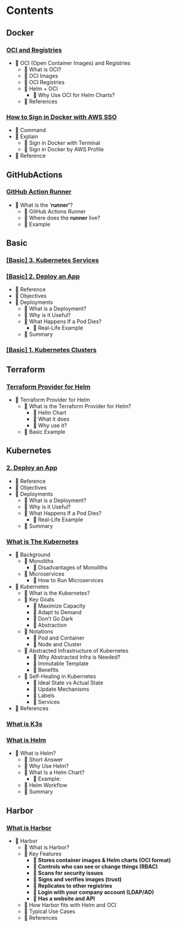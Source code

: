 # Contents
## Docker
### [OCI and Registries]([Docker]%20OCI%20and%20Registries.md)
- 💚 OCI (Open Container Images) and Registries
   - 💛 What is OCI?
   - 💛 OCI Images
   - 💛 OCI Registries
   - 💛 Helm + OCI
      - 🤍 Why Use OCI for Helm Charts?
   - 💛 References


### [How to Sign in Docker with AWS SSO]([Docker]%20How%20to%20Sign%20in%20Docker%20with%20AWS%20SSO.md)
- 💚 Command
- 💚 Explain
   - 💛 Sign in Docker with Terminal
   - 💛 Sign in Docker by AWS Profile
- 💚 Reference
## GitHubActions
### [GitHub Action Runner]([GitHubActions]%20GitHub%20Action%20Runner.md)
- 💚 What is the ‘**runner’**?
   - 💛 GitHub Actions Runner
   - 💛 Where does the **runner** live?
   - 💛 Example
## Basic
### [[Basic] 3. Kubernetes Services]([Basic]%20[Basic]%203.%20Kubernetes%20Services.md)

### [[Basic] 2. Deploy an App]([Basic]%20[Basic]%202.%20Deploy%20an%20App.md)
- 💚 Reference
- 💚 Objectives
- 💚 Deployments
   - 💛 What is a Deployment?
   - 💛 Why is it Useful?
   - 💛 What Happens If a Pod Dies?
      - 🤍 Real-Life Example
   - 💛 Summary


### [[Basic] 1. Kubernetes Clusters]([Basic]%20[Basic]%201.%20Kubernetes%20Clusters.md)
## Terraform
### [Terraform Provider for Helm]([Terraform]%20Terraform%20Provider%20for%20Helm.md)
- 💚 Terraform Provider for Helm
   - 💛 What is the Terraform Provider for Helm?
      - 🤍 Helm Chart
      - 🤍 What it does
      - 🤍 Why use it?
   - 💛 Basic Example
## Kubernetes
### [2. Deploy an App]([Kubernetes]%202.%20Deploy%20an%20App.md)
- 💚 Reference
- 💚 Objectives
- 💚 Deployments
   - 💛 What is a Deployment?
   - 💛 Why is it Useful?
   - 💛 What Happens If a Pod Dies?
      - 🤍 Real-Life Example
   - 💛 Summary


### [What is The Kubernetes]([Kubernetes]%20What%20is%20The%20Kubernetes.md)
- 💚 Background
   - 💛 Monoliths
      - 🤍 Disadvantages of Monoliths
   - 💛 Microservices
      - 🤍 How to Run Microservices
- 💚 Kubernetes
   - 💛 What is the Kubernetes?
   - 💛 Key Goals
      - 🤍 Maximize Capacity
      - 🤍 Adapt to Demand
      - 🤍 Don’t Go Dark
      - 🤍 Abstraction
   - 💛 Notations
      - 🤍 Pod and Container
      - 🤍 Node and Cluster
   - 💛 Abstracted Infrastructure of Kubernetes
      - 🤍 Why Abstracted Infra is Needed?
      - 🤍 Immutable Template
      - 🤍 Benefits
   - 💛 Self-Healing in Kubernetes
      - 🤍 Ideal State vs Actual State
      - 🤍 Update Mechanisms
      - 🤍 Labels
      - 🤍 Services
- 💚 References


### [What is K3s]([Kubernetes]%20What%20is%20K3s.md)


### [What is Helm]([Kubernetes]%20What%20is%20Helm.md)
- 💚 What is Helm?
   - 💛 Short Answer
   - 💛 Why Use Helm?
   - 💛 What Is a Helm Chart?
      - 🤍 Example:
   - 💛 Helm Workflow
   - 🤍 Summary
## Harbor
### [What is Harbor]([Harbor]%20What%20is%20Harbor.md)
- 💚 Harbor
   - 💛 What is Harbor?
   - 💛 Key Features
      - 🤍 **Stores container images & Helm charts (OCI format)**
      - 🤍 **Controls who can see or change things (RBAC)**
      - 🤍 **Scans for security issues**
      - 🤍 **Signs and verifies images (trust)**
      - 🤍 **Replicates to other registries**
      - 🤍 **Login with your company account (LDAP/AD)**
      - 🤍 **Has a website and API**
   - 💛 How Harbor fits with Helm and OCI
   - 💛 Typical Use Cases
   - 💛 References
